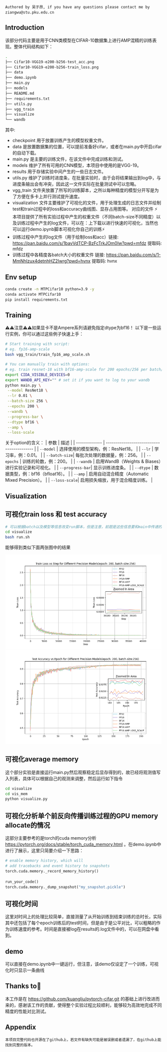 `Authored by 吴子昂, if you have any questions please contact me by ziangwu@stu.pku.edu.cn`
## Introduction
该部分代码主要是用于CNN类模型在CIFAR-10数据集上进行AMP混精的训练表现。整体代码结构如下：
```bash
.
├── Cifar10-VGG19-e200-b256-test_acc.png
├── Cifar10-VGG19-e200-b256-train_loss.png
├── data
├── demo.ipynb
├── main.py
├── models
├── README.md
├── requirements.txt
├── utils.py
├── vgg_train
├── visualize
└── wandb
```
其中:
- checkpoint 用于放置训练产生的模型权重文件。
- data 是放置数据集的位置，可以提前准备好cifar，或者在main.py中开启cifar的自动下载。
- main.py 是主要的训练文件，在该文件中完成训练和测试。
- models 维护了所有可用的CNN模型，本项目中使用的是VGG-19。
- results 用于存储实验中间产生的一些日志文件。
- utils.py 维护了训练时进度条，在批量实验时，由于会将结果输出到log中，与进度条输出会有冲突，因此这一文件实际在批量测试中可以忽略。
- vgg_train 文件夹放置了所写的训练脚本，之所以每种精度的模型分开写是为了方便在多卡上并行测试提升速度。
- visualization 文件主要维护了可视化的文件，用于处理生成的日志文件并绘制test和train过程中的loss和accuracy曲线图、显存占用图等。
对应的文件
⚡ 本项目提供了所有实验过程中产生的权重文件（不同batch-size不同精度）以及训练过程中产生的log文件，可以在：上下载以进行快速的可视化，当然也可以运行demo.ipynb脚本可视化你自己的训练⚡
- 训练过程中产生的log文件（用于绘制loss和acc）链接: https://pan.baidu.com/s/1bavVdTCP-BzFcTrkJOm0Iw?pwd=mfdz 提取码: mfdz 
- 训练过程中各精度各batch大小的权重文件 链接: https://pan.baidu.com/s/1-MmNhlzux4detnhHZ2Iwrg?pwd=hvnx 提取码: hvnx
## Env setup
```bash
conda create -n MTPCifar10 python=3.9 -y
conda activate MTPCifar10
pip install requirements.txt
```
## Training
⚠️⚠️注意⚠️⚠️如果显卡不是Ampere系列请避免指定dtype为bf16！
以下是一些运行实例，你可以通过这些例子快速上手：
```bash
# Start training with script: 
# eg. fp16-amp-scale
bash vgg_train/train_fp16_amp_scale.sh
```
```bash
# You can manually train with options: 
# eg. train resnet-18 with bf16-amp-scale for 200 epochs/256 per batch/0.01 lr and turn on wandb and progress-bar
export CIDA_VISIBLE_DEVICES=0
export WANDB_API_KEY="" # set it if you want to log to your wandb
python main.py \
 --model ResNet18 \
 --lr 0.01 \
 --batch-size 256 \
 --epochs 200 \
 --wandb \
 --progress-bar \
 --dtype bf16 \
 --amp \
 --loss-scale
```
关于option的含义：
| 参数          | 描述                                      |
| ------------- | ----------------------------------------- |
| `--model`     | 选择使用的模型架构，例：ResNet18。        |
| `--lr`        | 学习率，例：0.01。                        |
| `--batch-size`| 每批次处理的数据量，例：256。             |
| `--epochs`    | 训练的轮数，例：200。                     |
| `--wandb`     | 启用WandB（Weights & Biases）进行实验记录和可视化。 |
| `--progress-bar`| 显示训练进度条。                         |
| `--dtype`     | 数据类型，例：bf16（bfloat16）。         |
| `--amp`       | 启用自动混合精度（Automatic Mixed Precision）。 |
| `--loss-scale`| 启用损失缩放，用于混合精度训练。          |
## Visualization
## 可视化train loss 和 test accuracy
```bash
# 可以根据batch以及模型等信息改变run脚本，但是注意，前题是这些信息要和main中传递的完全一致，py文件才能正确找到对应的log文件
cd visualize
bash run.sh
```
能够得到类似下面两张图中的结果

![alt text](Cifar10-VGG19-e200-b256-train_loss.png)
![alt text](Cifar10-VGG19-e200-b256-test_acc.png)
## 可视化average memory
这个部分实验是直接运行main.py然后观察稳定后显存得到的，故已经将观测值写入列表，具体可以根据自己的观测来调整，然后运行如下指令
```bash
cd visualize
cd vis_mem
python visualize.py
```
## 可视化分析单个前反向传播训练过程的GPU memory allocate的情况
这部分主要参考的是torch的cuda memory分析 https://pytorch.org/docs/stable/torch_cuda_memory.html 。在demo.ipynb中进行了展示，这里只简要介绍一下思路：
```python
# enable memory history, which will
# add tracebacks and event history to snapshots
torch.cuda.memory._record_memory_history()

run_your_code()
torch.cuda.memory._dump_snapshot("my_snapshot.pickle")
```
## 可视化时间
这里对时间上的处理比较简单，直接测量了从开始训练到结束训练的总时长，实际其中还包括了每个epoch训练后的test时间，但是由于是公平对比，可以粗略的作为训练速度的参考。时间是直接被log在results的.log文件中的，可以在网盘中看到。
## demo 
可以直接在demo.ipynb中一键运行，但注意，该demo仅设定了一个训练，可视化时只显示一条曲线
## Thanks to🤗
本工作是在 https://github.com/kuangliu/pytorch-cifar.git 的基础上进行改进而来的，感谢该工作的贡献，使得整个实验过程比较顺利，能够较为高效地完成不同精度的性能对比测试。
## Appendix
`本项目完整代码也开源在了github上，若文件有缺失可能是被误删或者遗漏了，在github上能找到完整的版本。`